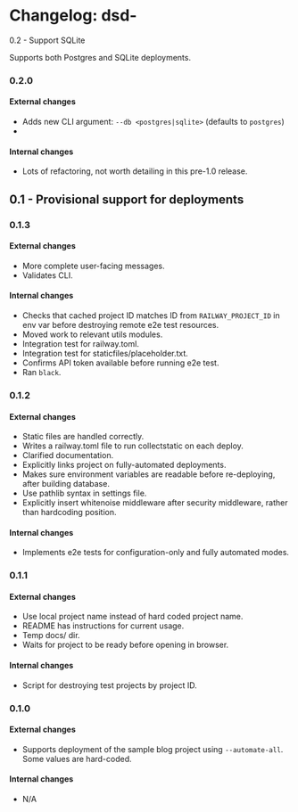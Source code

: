 Changelog: dsd-<platformname>
===

0.2 - Support SQLite

Supports both Postgres and SQLite deployments.

### 0.2.0

#### External changes

- Adds new CLI argument: `--db <postgres|sqlite>` (defaults to `postgres`)
- 

#### Internal changes

- Lots of refactoring, not worth detailing in this pre-1.0 release.

0.1 - Provisional support for deployments
---

### 0.1.3

#### External changes

- More complete user-facing messages.
- Validates CLI.

#### Internal changes

- Checks that cached project ID matches ID from `RAILWAY_PROJECT_ID` in env var before destroying remote e2e test resources.
- Moved work to relevant utils modules.
- Integration test for railway.toml.
- Integration test for staticfiles/placeholder.txt.
- Confirms API token available before running e2e test.
- Ran `black`.

### 0.1.2

#### External changes

- Static files are handled correctly.
- Writes a railway.toml file to run collectstatic on each deploy.
- Clarified documentation.
- Explicitly links project on fully-automated deployments.
- Makes sure environment variables are readable before re-deploying, after building database.
- Use pathlib syntax in settings file.
- Explicitly insert whitenoise middleware after security middleware, rather than hardcoding position.

#### Internal changes

- Implements e2e tests for configuration-only and fully automated modes.

### 0.1.1

#### External changes

- Use local project name instead of hard coded project name.
- README has instructions for current usage.
- Temp docs/ dir.
- Waits for project to be ready before opening in browser.

#### Internal changes

- Script for destroying test projects by project ID.

### 0.1.0

#### External changes

- Supports deployment of the sample blog project using `--automate-all`. Some values are hard-coded.

#### Internal changes

- N/A
